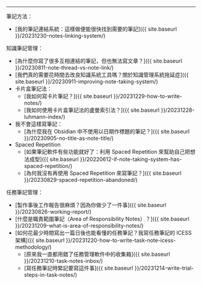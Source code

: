 ---

筆記方法：

- [我的筆記連結系統：這樣做便能很快找到需要的筆記]({{ site.baseurl }}/20231230-notes-linking-system/)

知識筆記管理：

- [為什麼你寫了很多互相連結的筆記，但也無法寫文章？]({{ site.baseurl }}/20230811-note-thread-vs-note-link/)
- [我們真的需要花時間去改良知識系統工具嗎？關於知識管理系統拖延症]({{ site.baseurl }}/20230911-improving-note-taking-system/)
- 卡片盒筆記法：
    - [我如何寫卡片筆記？]({{ site.baseurl }}/20231229-how-to-write-notes/)
    - [我如何使用卡片盒筆記法的盧曼索引法？]({{ site.baseurl }}/20231228-luhmann-index/)
- 我不會這樣寫筆記：
    - [為什麼我在 Obsidian 中不使用以日期作標題的筆記？]({{ site.baseurl }}/20230905-no-title-as-note-title/)
- Spaced Repetition
    - [如果筆記軟件有些功能就好了：利用 Spaced Repetition 來幫助自己把想法成型]({{ site.baseurl }}/20220612-if-note-taking-system-has-spaced-repetition/)
    - [為何我沒有再使用 Spaced Repetition 來寫筆記？]({{ site.baseurl }}/20230829-spaced-repetition-abandoned/)

任務筆記管理：

- [製作事後工作報告很麻煩？因為你做少了一件事]({{ site.baseurl }}/20230826-working-report/)
- [什麼是職責範圍筆記（Area of Responsibility Notes）？]({{ site.baseurl }}/20231209-what-is-area-of-responsibility-notes/)
- [如何花最少時間寫出一篇日後也能看懂的任務筆記？我寫任務筆記的 ICESS 架構]({{ site.baseurl }}/20231220-how-to-write-task-note-icess-methodology/) 
    - [原來我一直都用錯了任務管理軟件中的收集箱]({{ site.baseurl }}/20231210-task-notes-inbox/)
    - [寫任務筆記時緊記要寫這件事]({{ site.baseurl }}/20231214-write-trial-steps-in-task-notes/)
 